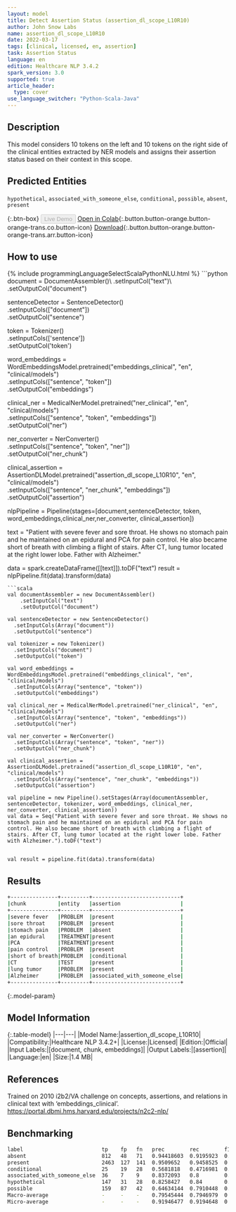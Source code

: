 ```yaml
---
layout: model
title: Detect Assertion Status (assertion_dl_scope_L10R10)
author: John Snow Labs
name: assertion_dl_scope_L10R10
date: 2022-03-17
tags: [clinical, licensed, en, assertion]
task: Assertion Status
language: en
edition: Healthcare NLP 3.4.2
spark_version: 3.0
supported: true
article_header:
  type: cover
use_language_switcher: "Python-Scala-Java"
---
```



## Description


This model considers 10 tokens on the left and 10 tokens on the right side of the clinical entities extracted by NER models and assigns their assertion status based on their context in this scope.


## Predicted Entities


`hypothetical`, `associated_with_someone_else`, `conditional`, `possible`, `absent`, `present`


{:.btn-box}
<button class="button button-orange" disabled>Live Demo</button>
[Open in Colab](https://github.com/JohnSnowLabs/spark-nlp-workshop/blob/master/tutorials/Certification_Trainings/Healthcare/2.Clinical_Assertion_Model.ipynb){:.button.button-orange.button-orange-trans.co.button-icon}
[Download](https://s3.amazonaws.com/auxdata.johnsnowlabs.com/clinical/models/assertion_dl_scope_L10R10_en_3.4.2_3.0_1647494736416.zip){:.button.button-orange.button-orange-trans.arr.button-icon}


## How to use






<div class="tabs-box" markdown="1">
{% include programmingLanguageSelectScalaPythonNLU.html %}
```python
document = DocumentAssembler()\
   .setInputCol("text")\
   .setOutputCol("document")
   
sentenceDetector = SentenceDetector()\
  .setInputCols(["document"])\
  .setOutputCol("sentence")
  
token = Tokenizer()\
  .setInputCols(['sentence'])\
  .setOutputCol('token')
  
word_embeddings = WordEmbeddingsModel.pretrained("embeddings_clinical", "en", "clinical/models")\
  .setInputCols(["sentence", "token"])\
  .setOutputCol("embeddings")
  
clinical_ner = MedicalNerModel.pretrained("ner_clinical", "en", "clinical/models") \
  .setInputCols(["sentence", "token", "embeddings"]) \
  .setOutputCol("ner")
  
ner_converter = NerConverter() \
  .setInputCols(["sentence", "token", "ner"]) \
  .setOutputCol("ner_chunk")
  
clinical_assertion = AssertionDLModel.pretrained("assertion_dl_scope_L10R10", "en", "clinical/models") \
  .setInputCols(["sentence", "ner_chunk", "embeddings"]) \
  .setOutputCol("assertion")
  
nlpPipeline = Pipeline(stages=[document,sentenceDetector, token, word_embeddings,clinical_ner,ner_converter,  clinical_assertion])


text = "Patient with severe fever and sore throat. He shows no stomach pain and he maintained on an epidural and PCA for pain control. He also became short of breath with climbing a flight of stairs. After CT, lung tumor located at the right lower lobe. Father with Alzheimer."


data = spark.createDataFrame([[text]]).toDF("text")
result = nlpPipeline.fit(data).transform(data)






```
```scala
val documentAssembler = new DocumentAssembler() 
    .setInputCol("text") 
    .setOutputCol("document")
    
val sentenceDetector = new SentenceDetector()
  .setInputCols(Array("document"))
  .setOutputCol("sentence")
  
val tokenizer = new Tokenizer()
  .setInputCols("document")
  .setOutputCol("token")
  
val word_embeddings = WordEmbeddingsModel.pretrained("embeddings_clinical", "en", "clinical/models")
  .setInputCols(Array("sentence", "token"))
  .setOutputCol("embeddings")
  
val clinical_ner = MedicalNerModel.pretrained("ner_clinical", "en", "clinical/models")
  .setInputCols(Array("sentence", "token", "embeddings")) 
  .setOutputCol("ner")
  
val ner_converter = NerConverter()
  .setInputCols(Array("sentence", "token", "ner"))
  .setOutputCol("ner_chunk")
  
val clinical_assertion = AssertionDLModel.pretrained("assertion_dl_scope_L10R10", "en", "clinical/models")
  .setInputCols(Array("sentence", "ner_chunk", "embeddings"))
  .setOutputCol("assertion")
  
val pipeline = new Pipeline().setStages(Array(documentAssembler, sentenceDetector, tokenizer, word_embeddings, clinical_ner, ner_converter, clinical_assertion))
val data = Seq("Patient with severe fever and sore throat. He shows no stomach pain and he maintained on an epidural and PCA for pain control. He also became short of breath with climbing a flight of stairs. After CT, lung tumor located at the right lower lobe. Father with Alzheimer.").toDF("text")


val result = pipeline.fit(data).transform(data)
```
</div>


## Results


```bash
+---------------+---------+----------------------------+
|chunk          |entity   |assertion                   |
+---------------+---------+----------------------------+
|severe fever   |PROBLEM  |present                     |
|sore throat    |PROBLEM  |present                     |
|stomach pain   |PROBLEM  |absent                      |
|an epidural    |TREATMENT|present                     |
|PCA            |TREATMENT|present                     |
|pain control   |PROBLEM  |present                     |
|short of breath|PROBLEM  |conditional                 |
|CT             |TEST     |present                     |
|lung tumor     |PROBLEM  |present                     |
|Alzheimer      |PROBLEM  |associated_with_someone_else|
+---------------+---------+----------------------------+
```


{:.model-param}
## Model Information


{:.table-model}
|---|---|
|Model Name:|assertion_dl_scope_L10R10|
|Compatibility:|Healthcare NLP 3.4.2+|
|License:|Licensed|
|Edition:|Official|
|Input Labels:|[document, chunk, embeddings]|
|Output Labels:|[assertion]|
|Language:|en|
|Size:|1.4 MB|


## References


Trained on 2010 i2b2/VA challenge on concepts, assertions, and relations in clinical text with ‘embeddings_clinical’. https://portal.dbmi.hms.harvard.edu/projects/n2c2-nlp/


## Benchmarking


```bash
label                         tp    fp   fn   prec        rec        f1        
absent                        812   48   71   0.94418603  0.9195923  0.93172693
present                       2463  127  141  0.9509652   0.9458525  0.948402  
conditional                   25    19   28   0.5681818   0.4716981  0.5154639 
associated_with_someone_else  36    7    9    0.8372093   0.8        0.8181818 
hypothetical                  147   31   28   0.8258427   0.84       0.8328612 
possible                      159   87   42   0.64634144  0.7910448  0.71140933
Macro-average	              -     -    -    0.79545444  0.7946979  0.795076  
Micro-average	              -     -    -    0.91946477  0.9194648  0.91946477
```
<!--stackedit_data:
eyJoaXN0b3J5IjpbMTA5MjcyMTIwMCwtNjY5NTk1MjUwXX0=
-->